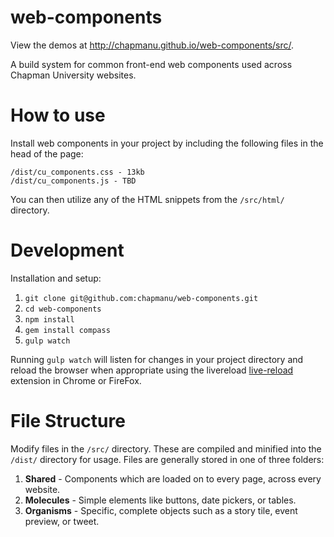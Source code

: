 # web-components

View the demos at http://chapmanu.github.io/web-components/src/.

A build system for common front-end web components used across Chapman University websites.

# How to use

Install web components in your project by including the following files in the head of the page:

```
/dist/cu_components.css - 13kb
/dist/cu_components.js - TBD
```

You can then utilize any of the HTML snippets from the `/src/html/` directory. 


# Development

Installation and setup:

1. `git clone git@github.com:chapmanu/web-components.git`
2. `cd web-components`
3.  `npm install`
4.  `gem install compass`
5.  `gulp watch`

Running `gulp watch` will listen for changes in your project directory and reload the browser when appropriate using the livereload [live-reload](https://chrome.google.com/webstore/detail/livereload/jnihajbhpnppcggbcgedagnkighmdlei?hl=en) extension in Chrome or FireFox.

# File Structure

Modify files in the `/src/` directory. These are compiled and minified into the `/dist/` directory for usage. Files are generally stored in one of three folders:

1. **Shared** - Components which are loaded on to every page, across every website. 
2. **Molecules** - Simple elements like buttons, date pickers, or tables.
3. **Organisms** - Specific, complete objects such as a story tile, event preview, or tweet.
